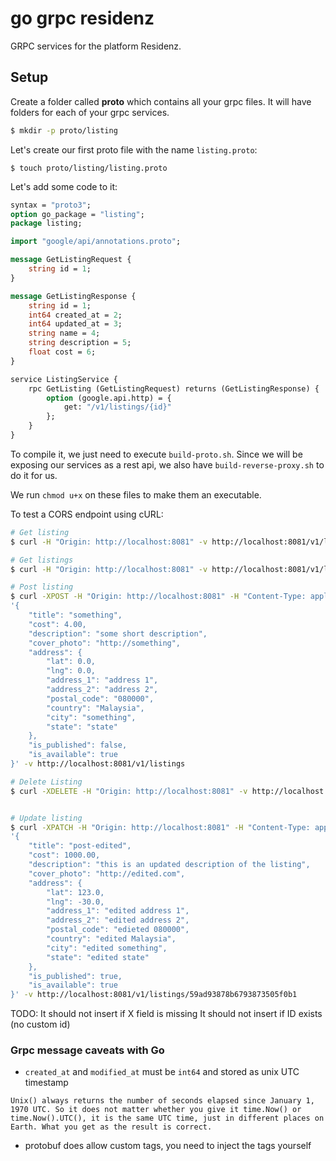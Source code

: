 # go grpc residenz

GRPC services for the platform Residenz.


## Setup

Create a folder called __proto__ which contains all your grpc files. It will have folders for each of your grpc services.

```bash
$ mkdir -p proto/listing
```

Let's create our first proto file with the name `listing.proto`:

```
$ touch proto/listing/listing.proto
```

Let's add some code to it:

```proto
syntax = "proto3";
option go_package = "listing";
package listing;

import "google/api/annotations.proto";

message GetListingRequest {
    string id = 1;
}

message GetListingResponse {
    string id = 1;
    int64 created_at = 2;
    int64 updated_at = 3;
    string name = 4;
    string description = 5;
    float cost = 6;
}

service ListingService {
    rpc GetListing (GetListingRequest) returns (GetListingResponse) {
        option (google.api.http) = {
            get: "/v1/listings/{id}"
        };
    }
}
```

To compile it, we just need to execute `build-proto.sh`. Since we will be exposing our services as a rest api, we also have `build-reverse-proxy.sh` to do it for us.

We run `chmod u+x` on these files to make them an executable.


To test a CORS endpoint using cURL:

```bash
# Get listing
$ curl -H "Origin: http://localhost:8081" -v http://localhost:8081/v1/listings/59ad93878b6793873505f0b1

# Get listings 
$ curl -H "Origin: http://localhost:8081" -v http://localhost:8081/v1/listings

# Post listing
$ curl -XPOST -H "Origin: http://localhost:8081" -H "Content-Type: application/json" -d \
'{
    "title": "something",
    "cost": 4.00,
    "description": "some short description",
    "cover_photo": "http://something",
    "address": {
        "lat": 0.0,
        "lng": 0.0,
        "address_1": "address 1",
        "address_2": "address 2",
        "postal_code": "080000",
        "country": "Malaysia",
        "city": "something",
        "state": "state"
    },
    "is_published": false,
    "is_available": true
}' -v http://localhost:8081/v1/listings

# Delete Listing
$ curl -XDELETE -H "Origin: http://localhost:8081" -v http://localhost:8081/v1/listings/59ad93878b6793873505f0b1


# Update listing
$ curl -XPATCH -H "Origin: http://localhost:8081" -H "Content-Type: application/json" -d \
'{
    "title": "post-edited",
    "cost": 1000.00,
    "description": "this is an updated description of the listing",
    "cover_photo": "http://edited.com",
    "address": {
        "lat": 123.0,
        "lng": -30.0,
        "address_1": "edited address 1",
        "address_2": "edited address 2",
        "postal_code": "edieted 080000",
        "country": "edited Malaysia",
        "city": "edited something",
        "state": "edited state"
    },
    "is_published": true,
    "is_available": true
}' -v http://localhost:8081/v1/listings/59ad93878b6793873505f0b1

```

TODO: It should not insert if X field is missing
It should not insert if ID exists (no custom id)

### Grpc message caveats with Go

- `created_at` and `modified_at` must be `int64` and stored as unix UTC timestamp

```
Unix() always returns the number of seconds elapsed since January 1, 1970 UTC. So it does not matter whether you give it time.Now() or time.Now().UTC(), it is the same UTC time, just in different places on Earth. What you get as the result is correct.
```

- protobuf does allow custom tags, you need to inject the tags yourself